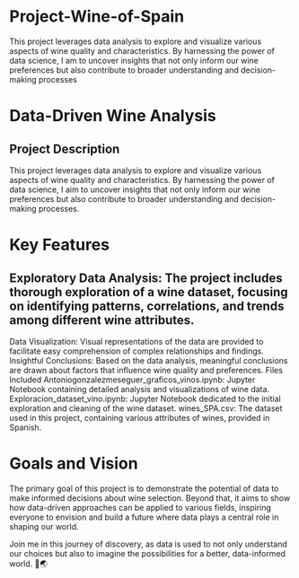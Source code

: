 # Project-Wine-of-Spain
This project leverages data analysis to explore and visualize various aspects of wine quality and characteristics. By harnessing the power of data science, I am to uncover insights that not only inform our wine preferences but also contribute to broader understanding and decision-making processes

# Data-Driven Wine Analysis
## Project Description
This project leverages data analysis to explore and visualize various aspects of wine quality and characteristics. By harnessing the power of data science, I aim to uncover insights that not only inform our wine preferences but also contribute to broader understanding and decision-making processes.

# Key Features
## Exploratory Data Analysis: The project includes thorough exploration of a wine dataset, focusing on identifying patterns, correlations, and trends among different wine attributes.
Data Visualization: Visual representations of the data are provided to facilitate easy comprehension of complex relationships and findings.
Insightful Conclusions: Based on the data analysis, meaningful conclusions are drawn about factors that influence wine quality and preferences.
Files Included
Antoniogonzalezmeseguer_graficos_vinos.ipynb: Jupyter Notebook containing detailed analysis and visualizations of wine data.
Exploracion_dataset_vino.ipynb: Jupyter Notebook dedicated to the initial exploration and cleaning of the wine dataset.
wines_SPA.csv: The dataset used in this project, containing various attributes of wines, provided in Spanish.

# Goals and Vision
The primary goal of this project is to demonstrate the potential of data to make informed decisions about wine selection. Beyond that, it aims to show how data-driven approaches can be applied to various fields, inspiring everyone to envision and build a future where data plays a central role in shaping our world.

Join me in this journey of discovery, as data is used to not only understand our choices but also to imagine the possibilities for a better, data-informed world. 🌟🌏






